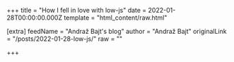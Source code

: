
+++
title = "How I fell in love with low-js"
date = 2022-01-28T00:00:00.000Z
template = "html_content/raw.html"

[extra]
feedName = "Andraž Bajt's blog"
author = "Andraž Bajt"
originalLink = "/posts/2022-01-28-low-js/"
raw = ""

+++

